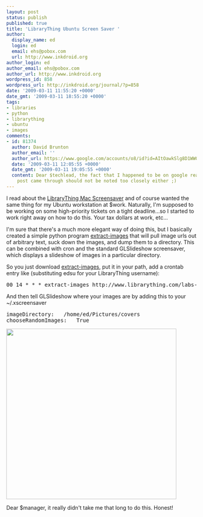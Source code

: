 ```yaml
---
layout: post
status: publish
published: true
title: 'LibraryThing Ubuntu Screen Saver '
author:
  display_name: ed
  login: ed
  email: ehs@pobox.com
  url: http://www.inkdroid.org
author_login: ed
author_email: ehs@pobox.com
author_url: http://www.inkdroid.org
wordpress_id: 858
wordpress_url: http://inkdroid.org/journal/?p=858
date: '2009-03-11 11:55:20 +0000'
date_gmt: '2009-03-11 18:55:20 +0000'
tags:
- libraries
- python
- librarything
- ubuntu
- images
comments:
- id: 81374
  author: David Brunton
  author_email: ''
  author_url: https://www.google.com/accounts/o8/id?id=AItOawkSlg8D1WWGgYFINCTBA1lRQZY4vmBFUyU
  date: '2009-03-11 12:05:55 +0000'
  date_gmt: '2009-03-11 19:05:55 +0000'
  content: Dear $techlead, the fact that I happened to be on google reader when this
    post came through should not be noted too closely either ;)
---
```

<p>I read about the <a href="http://www.librarything.com/blog/2009/03/librarything-mac-screensaver_11.php">LibraryThing Mac Screensaver</a> and of course wanted the same thing for my Ubuntu workstation at $work. Naturally, I'm supposed to be working on some high-priority tickets on a tight deadline...so I started to work right away on how to do this. Your tax dollars at work, etc...</p>
<p>I'm sure that there's a much more elegant way of doing this, but I basically created a simple python program <a href="http://web.archive.org/web/20101216223621/http://inkdroid.org/bzr/bin/extract-images">extract-images</a> that will pull image urls out of arbitrary text, suck down the images, and dump them to a directory. This can be combined with cron and the standard GLSlideshow screensaver, which displays a slideshow of images in a particular directory.</p>
<p>So you just download <a href="http://web.archive.org/web/20101216223621/http://inkdroid.org/bzr/bin/extract-images">extract-images</a>, put it in your path, add a crontab entry like (substituting edsu for your LibraryThing username):</p>
<pre>
00 14 * * * extract-images http://www.librarything.com/labs-screensaver.php?userid=edsu /home/ed/Pictures/covers
</pre>
<p>And then tell GLSlideshow where your images are by adding this to your ~/.xscreensaver</p>
<pre>
imageDirectory:   /home/ed/Pictures/covers
chooseRandomImages:   True
</pre>
<p><a href="http://inkdroid.org/images/screensaver-screenshot.png"><img src="http://inkdroid.org/images/screensaver-screenshot-small.png" width="450" /></a></p>
<p>Dear $manager, it really didn't take me that long to do this. Honest!</p>
